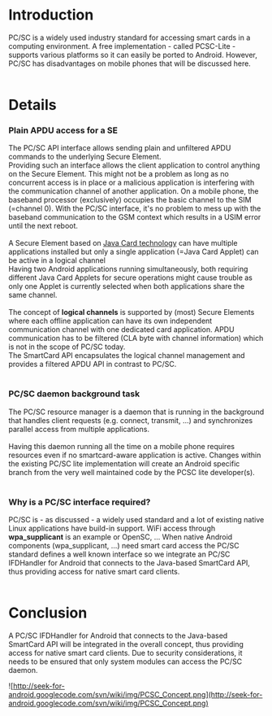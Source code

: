 # Introduction #

PC/SC is a widely used industry standard for accessing smart cards in a computing environment. A free implementation - called PCSC-Lite - supports various platforms so it can easily be ported to Android.
However, PC/SC has disadvantages on mobile phones that will be discussed here.<br /><br />


# Details #

### Plain APDU access for a SE ###
The PC/SC API interface allows sending plain and unfiltered APDU commands to the underlying Secure Element.<br />
Providing such an interface allows the client application to control anything on the Secure Element. This might not be a problem as long as no concurrent access is in place or a malicious application is interfering with the communication channel of another application.
On a mobile phone, the baseband processor (exclusively) occupies the basic channel to the SIM (=channel 0). With the PC/SC interface, it's no problem to mess up with the baseband communication to the GSM context which results in a USIM error until the next reboot.<br /><br />
A Secure Element based on [Java Card technology](http://java.sun.com/javacard/) can have multiple applications installed but only a single application (=Java Card Applet) can be active in a logical channel<br />
Having two Android applications running simultaneously, both requiring different Java Card Applets for secure operations might cause trouble as only one Applet is currently selected when both applications share the same channel.<br /><br />
The concept of **logical channels** is supported by (most) Secure Elements where each offline application can have its own independent communication channel with one dedicated card application. APDU communication has to be filtered (CLA byte with channel information) which is not in the scope of PC/SC today.<br />
The SmartCard API encapsulates the logical channel management and provides a filtered APDU API in contrast to PC/SC.<br /><br />

### PC/SC daemon background task ###
The PC/SC resource manager is a daemon that is running in the background that handles client requests (e.g. connect, transmit, ...) and synchronizes parallel access from multiple applications.<br /><br />
Having this daemon running all the time on a mobile phone requires resources even if no smartcard-aware application is active. Changes within the existing PC/SC lite implementation will create an Android specific branch from the very well maintained code by the PCSC lite developer(s).<br /><br />

### Why is a PC/SC interface required? ###
PC/SC is - as discussed - a widely used standard and a lot of existing native Linux applications have build-in support. WiFi access through **wpa\_supplicant** is an example or OpenSC, ...
When native Android components (wpa\_supplicant, ...) need smart card access the PC/SC standard defines a well known interface so we integrate an PC/SC IFDHandler for Android that connects to the Java-based SmartCard API, thus providing access for native smart card clients.<br /><br />

# Conclusion #
A PC/SC IFDHandler for Android that connects to the Java-based SmartCard API will be integrated in the overall concept, thus providing access for native smart card clients.
Due to security considerations, it needs to be ensured that only system modules can access the PC/SC daemon.


![http://seek-for-android.googlecode.com/svn/wiki/img/PCSC_Concept.png](http://seek-for-android.googlecode.com/svn/wiki/img/PCSC_Concept.png)
